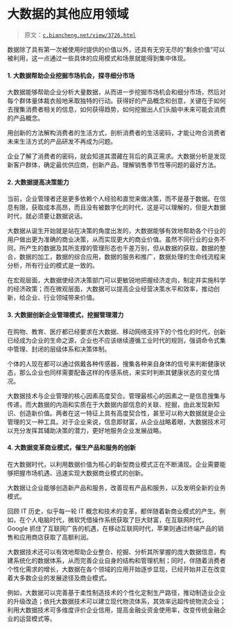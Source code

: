 # 大数据的其他应用领域

> 原文：[`c.biancheng.net/view/3726.html`](http://c.biancheng.net/view/3726.html)

数据除了具有第一次被使用时提供的价值以外，还具有无穷无尽的“剩余价值”可以被利用，这一点通过一些具体的应用模式和场景就能得到集中体现。

#### 1\. 大数据帮助企业挖掘市场机会，探寻细分市场

大数据能够帮助企业分析大量数据，从而进一步挖掘市场机会和细分市场，然后对每个群体量体裁衣般地釆取独特的行动。获得好的产品概念和创意，关键在于如何去搜集消费者相关的信息，如何获得趋势，如何挖掘出人们头脑中未来可能会消费的产品概念。

用创新的方法解构消费者的生活方式，剖析消费者的生活密码，才能让吻合消费者未来生活方式的产品研发不再成为问题。

企业了解了消费者的密码，就会知道其潜藏在背后的真正需求。大数据分析是发现新客户群体，确定最优供应商，创新产品，理解销售季节性等问题的最好方法。

#### 2\. 大数据提高决策能力

当前，企业管理者还是更多依赖个人经验和直觉来做决策，而不是基于数据。在信息有限，获取成本高昂，而且没有被数字化的时代，这是可以理解的，但是大数据时代，就必须要让数据说话。

大数据从诞生开始就是站在决策的角度出发的，大数据能够有效地帮助各个行业的用户做出更为准确的商业决策，从而实现更大的商业价值。虽然不同行业的业务不同，所产生的数据及其所支撑的管理形态也千差万别，但从数据的获取，数据的整合，数据的加工，数据的综合应用，数据的服务和推广，数据处理的生命线流程来分析，所有行业的模式是一致的。

在宏观层面，大数据使经济决策部门可以更敏锐地把握经济走向，制定并实施科学的经济政策；而在微观层面，大数据可以提高企业经营决策水平和效率，推动创新，给企业、行业领域带来价值。

#### 3\. 大数据创新企业管理模式，挖掘管理潜力

在购物、教育、医疗都已经要求在大数据、移动网络支持下的个性化的时代，创新已经成为企业的生命之源，企业也不应该继续遵循工业时代的规则，强调命令式集中管理、封闭的层级体系和决策体制。

个体的人现在都可以通过佩戴各种传感器，搜集各种来自身体的信号来判断健康状态，那么企业也同样需要配备这样的传感系统，来实时判断其健康状态的变化情况。

大数据技术与企业管理的核心因素高度契合。管理最核心的因素之一是信息搜集与传递，而大数据的内涵和实质在于大数据内部信息的关联、挖掘，由此发现新知识、创造新价值。两者在这一特征上具有高度契合性，甚至可以称大数据就是企业管理的又一种工具。对于企业来说，信息即财富，从企业战略着眼，大数据技术可以充分发挥其辅助决策的潜力，更好地服务企业发展战略。

#### 4\. 大数据变革商业模式，催生产品和服务的创新

在大数据时代，以利用数据价值为核心的新型商业模式正在不断涌现。企业需要能够把握市场机遇、迅速实现大数据商业模式的创新。

大数据让企业能够创造新产品和服务，改善现有产品和服务，以及发明全新的业务模式。

回顾 IT 历史，似乎每一轮 IT 概念和技术的变革，都伴随着新商业模式的产生。例如，在个人电脑时代，微软凭借操作系统获取了巨大财富，在互联网时代，Google 抓住了互联网广告的机遇，在移动互联网时代，苹果则通过终端产品的销售和应用商店获取了高额利润。

大数据技术还可以有效地帮助企业整合、挖掘、分析其所掌握的庞大数据信息，构建系统化的数据体系，从而完善企业自身的结构和管理机制；同时，伴随着消费者个性化需求的增长，大数据在各个领域的应用开始逐步显现，已经开始并正在改变着大多数企业的发展途径及商业模式。

例如，大数据可以完善基于柔性制造技术的个性化定制生产路径，推动制造业企业的升级改造；依托大数据技术可以建立现代物流体系，其效率远超传统物流企业；利用大数据技术可多维度评价企业信用，提高金融业资金使用率，改变传统金融企业的运营模式等。